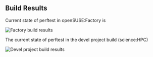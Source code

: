 
## Build Results

Current state of perftest in openSUSE:Factory is

![Factory build results](https://br.opensuse.org/status/openSUSE:Factory/perftest/standard)

The current state of perftest in the devel project build (science:HPC)

![Devel project build results](https://br.opensuse.org/status/science:HPC/perftest)


